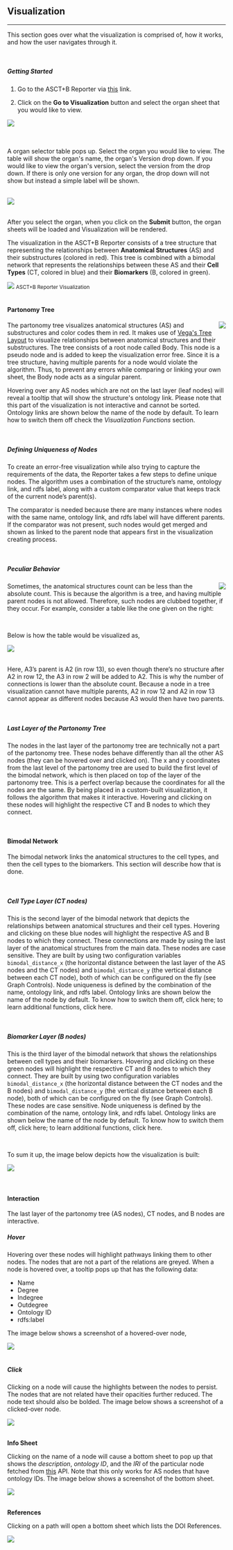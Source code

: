 ## Visualization
---
This section goes over what the visualization is comprised of, how it works, and how the user navigates through it.

<br>

##### Getting Started

1. Go to the ASCT+B Reporter via [this](https://ccf-asct-reporter.netlify.app/asctb-reporter/) link.

2. Click on the **Go to Visualization** button and select the organ sheet that you would like to view.

<img src="assets/docs/visualization/gotovis.png" class="md-img p-2 w-25">

<br>
<br>
<br>

A organ selector table pops up. Select the organ you would like to view. The table will show the organ's name, the organ's Version drop down. If you would like to view the organ's version, select the version from the drop down. If there is only one version for any organ, the drop down will not show but instead a simple label will be shown.

<br>
<img src="assets/docs/visualization/organ-selector-table.png" class="md-img p-2 w-50">

<br>
<br>

After you select the organ, when you click on the **Submit** button, the organ sheets will be loaded and Visualization will be rendered.


The visualization in the ASCT+B Reporter consists of a tree structure that representing the relationships between **Anatomical Structures** (AS) and their substructures (colored in red). This tree is combined with a bimodal network that represents the relationships between these AS and their **Cell Types** (CT, colored in blue) and their **Biomarkers** (B, colored in green).

<div class="text-center"> 
  <img src="assets/docs/visualization/vis1.png" class="md-img p-2 w-100">
  <small>ASCT+B Reporter Visualization</small>
</div>

<br>

#### Partonomy Tree

<img src="assets/docs/visualization/partonomy.png" class="md-img p-2 w-25 ml-5" align="right">

The partonomy tree visualizes anatomical structures (AS) and substructures and color codes them in red. It makes use of [Vega's Tree Layout](https://vega.github.io/vega/examples/tree-layout/) to visualize relationships between anatomical structures and their substructures. The tree consists of a root node called Body. This node is a pseudo node and is added to keep the visualization error free. Since it is a tree structure, having multiple parents for a node would violate the algorithm. Thus, to prevent any errors while comparing or linking your own sheet, the Body node acts as a singular parent.

Hovering over any AS nodes which are not on the last layer (leaf nodes) will reveal a tooltip that will show the structure's ontology link. Please note that this part of the visualization is not interactive and cannot be sorted. Ontology links are shown below the name of the node by default. To learn how to switch them off check the *Visualization Functions* section.

<br>


##### Defining Uniqueness of Nodes

To create an error-free visualization while also trying to capture the requirements of the data, the Reporter takes a few steps to define unique nodes. The algorithm uses a combination of the structure’s name, ontology link, and rdfs label, along with a custom comparator value that keeps track of the current node’s parent(s).

The comparator is needed because there are many instances where nodes with the same name, ontology link, and rdfs label will have different parents. If the comparator was not present, such nodes would get merged and shown as linked to the parent node that appears first in the visualization creating process.

<br>

##### Peculiar Behavior

<img src="assets/docs/visualization/peculiar-table.png" class="md-img p-2 w-25" align="right">

Sometimes, the anatomical structures count can be less than the absolute count. This is because the algorithm is a tree, and having multiple parent nodes is not allowed. Therefore, such nodes are clubbed together, if they occur. For example, consider a table like the one given on the right:

<br>

Below is how the table would be visualized as,

<img src="assets/docs/visualization/peculiar-vis.png" class="md-img p-2 w-25">

<br>
<br>

Here, A3’s parent is A2 (in row 13), so even though there’s no structure after A2 in row 12, the A3 in row 2 will be added to A2. This is why the number of connections is lower than the absolute count. Because a node in a tree visualization cannot have multiple parents, A2 in row 12 and A2 in row 13 cannot appear as different nodes because A3 would then have two parents.

<br>

##### Last Layer of the Partonomy Tree

The nodes in the last layer of the partonomy tree are technically not a part of the partonomy tree. These nodes behave differently than all the other AS nodes (they can be hovered over and clicked on). The x and y coordinates from the last level of the partonomy tree are used to build the first level of the bimodal network, which is then placed on top of the layer of the partonomy tree. This is a perfect overlap because the coordinates for all the nodes are the same. By being placed in a custom-built visualization, it follows the algorithm that makes it interactive. Hovering and clicking on these nodes will highlight the respective CT and B nodes to which they connect.

<br>

#### Bimodal Network

The bimodal network links the anatomical structures to the cell types, and then the cell types to the biomarkers. This section will describe how that is done.

<br>

##### Cell Type Layer (CT nodes)

This is the second layer of the bimodal network that depicts the relationships between anatomical structures and their cell types. Hovering and clicking on these blue nodes will highlight the respective AS and B nodes to which they connect. These connections are made by using the last layer of the anatomical structures from the main data. These nodes are case sensitive. They are built by using two configuration variables `bimodal_distance_x` (the horizontal distance between the last layer of the AS nodes and the CT nodes) and `bimodal_distance_y` (the vertical distance between each CT node), both of which can be configured on the fly (see Graph Controls). Node uniqueness is defined by the combination of the name, ontology link, and rdfs label. Ontology links are shown below the name of the node by default. To know how to switch them off, click here; to learn additional functions, click here.

<br>

##### Biomarker Layer (B nodes)

This is the third layer of the bimodal network that shows the relationships between cell types and their biomarkers. Hovering and clicking on these green nodes will highlight the respective CT and B nodes to which they connect. They are built by using two configuration variables `bimodal_distance_x` (the horizontal distance between the CT nodes and the B nodes) and `bimodal_distance_y` (the vertical distance between each B node), both of which can be configured on the fly (see Graph Controls). These nodes are case sensitive. Node uniqueness is defined by the combination of the name, ontology link, and rdfs label. Ontology links are shown below the name of the node by default. To know how to switch them off, click here; to learn additional functions, click here.

<br> 

To sum it up, the image below depicts how the visualization is built:


<img src="assets/docs/visualization/workflow.png" class="md-img p-2 w-100">


<br>
<br>
<br>

#### Interaction

The last layer of the partonomy tree (AS nodes), CT nodes, and B nodes are interactive.

##### Hover

Hovering over these nodes will highlight pathways linking them to other nodes. The nodes that are not a part of the relations are greyed. When a node is hovered over, a tooltip pops up that has the following data:

- Name
- Degree
- Indegree
- Outdegree
- Ontology ID
- rdfs:label

The image below shows a screenshot of a hovered-over node,

<img src="assets/docs/visualization/hover.png" class="md-img p-2 w-50">

<br>
<br>

##### Click

Clicking on a node will cause the highlights between the nodes to persist. The nodes that are not related have their opacities further reduced. The node text should also be bolded. The image below shows a screenshot of a clicked-over node.

<img src="assets/docs/visualization/click.png" class="md-img p-2 w-50">

<br>
<br>


**Info Sheet**

Clicking on the name of a node will cause a bottom sheet to pop up that shows the *description*, *ontology ID*, and the *IRI* of the particular node fetched from [this](https://www.ebi.ac.uk/) API. Note that this only works for AS nodes that have ontology IDs. The image below shows a screenshot of the bottom sheet.

<img src="assets/docs/visualization/bottomsheet.png" class="md-img p-2 w-50">

<br>
<br>

**References**

Clicking on a path will open a bottom sheet which lists the DOI References.

<img src="assets/docs/visualization/doi.png" class="md-img p-2 w-50">

<br>
<br>
